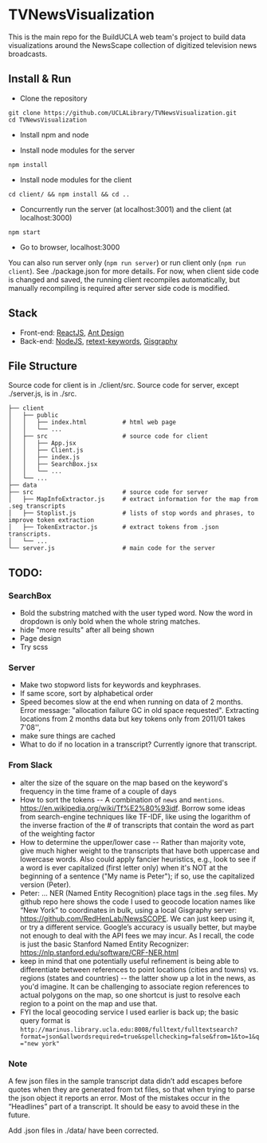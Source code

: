 # TVNewsVisualization

This is the main repo for the BuildUCLA web team's project to build data visualizations around the NewsScape collection of digitized television news broadcasts.

## Install & Run

- Clone the repository
```
git clone https://github.com/UCLALibrary/TVNewsVisualization.git
cd TVNewsVisualization
```

- Install npm and node

- Install node modules for the server
```
npm install
```

- Install node modules for the client
```
cd client/ && npm install && cd ..
```

- Concurrently run the server (at localhost:3001) and the client (at localhost:3000)
```
npm start
```

- Go to browser, localhost:3000

You can also run server only (`npm run server`) or run client only (`npm run client`). See ./package.json for more details. For now, when client side code is changed and saved, the running client recompiles automatically, but manually recompiling is required after server side code is modified.

## Stack

- Front-end: [ReactJS](https://reactjs.org), [Ant Design](https://ant.design)
- Back-end: [NodeJS](https://nodejs.org/en/), [retext-keywords](https://github.com/retextjs/retext-keywords), [Gisgraphy](http://www.gisgraphy.com/)

## File Structure

Source code for client is in ./client/src. Source code for server, except ./server.js, is in ./src.
```
├── client
│   ├── public
│   │   ├── index.html          # html web page
│   │   └── ...
│   ├── src                     # source code for client
│   │   ├── App.jsx
│   │   ├── Client.js
│   │   ├── index.js
│   │   ├── SearchBox.jsx
│   │   └── ...
│   └── ...
├── data
├── src                         # source code for server
│   ├── MapInfoExtractor.js     # extract information for the map from .seg transcripts
│   ├── Stoplist.js             # lists of stop words and phrases, to improve token extraction
│   ├── TokenExtractor.js       # extract tokens from .json transcripts.
│   └── ...
└── server.js                   # main code for the server
```

## TODO:

### SearchBox
- Bold the substring matched with the user typed word. Now the word in dropdown is only bold when the whole string matches.
- hide "more results" after all being shown
- Page design
- Try scss

### Server
- Make two stopword lists for keywords and keyphrases.
- If same score, sort by alphabetical order
- Speed becomes slow at the end when running on data of 2 months. Error message:
"allocation failure GC in old space requested". Extracting locations from 2 months data but key tokens only from 2011/01 takes 7'08'',
- make sure things are cached
- What to do if no location in a transcript? Currently ignore that transcript.

### From Slack
- alter the size of the square on the map based on the keyword's frequency in the time frame of a couple of days
- How to sort the tokens -- A combination of `news` and `mentions`. https://en.wikipedia.org/wiki/Tf%E2%80%93idf. Borrow some ideas from search-engine techniques like TF-IDF, like using the logarithm of the inverse fraction of the # of transcripts that contain the word as part of the weighting factor
- How to determine the upper/lower case -- Rather than majority vote, give much higher weight to the transcripts that have both uppercase and lowercase words. Also could apply fancier heuristics, e.g., look to see if a word is ever capitalized (first letter only) when it's NOT at the beginning of a sentence ("My name is Peter"); if so, use the capitalized version (Peter).
- Peter: ... NER (Named Entity Recognition) place tags in the .seg files.
My github repo here shows the code I used to geocode location names like “New York” to coordinates in bulk, using a local Gisgraphy server: https://github.com/RedHenLab/NewsSCOPE. We can just keep using it, or try a different service. Google’s accuracy is usually better, but maybe not enough to deal with the API fees we may incur. As I recall, the code is just the basic Stanford Named Entity Recognizer: https://nlp.stanford.edu/software/CRF-NER.html
- keep in mind that one potentially useful refinement is being able to differentiate between references to point locations (cities and towns) vs. regions (states and countries) -- the latter show up a lot in the news, as you'd imagine.
It can be challenging to associate region references to actual polygons on the map, so one shortcut is just to resolve each region to a point on the map and use that.
- FYI the local geocoding service I used earlier is back up; the basic query format is `http://marinus.library.ucla.edu:8008/fulltext/fulltextsearch?format=json&allwordsrequired=true&spellchecking=false&from=1&to=1&q="new york"`

### Note

A few json files in the sample transcript data didn’t add escapes before quotes when they are generated from txt files, so that when trying to parse the json object it reports an error. Most of the mistakes occur in the “Headlines” part of a transcript. It should be easy to avoid these in the future.

Add .json files in ./data/ have been corrected.